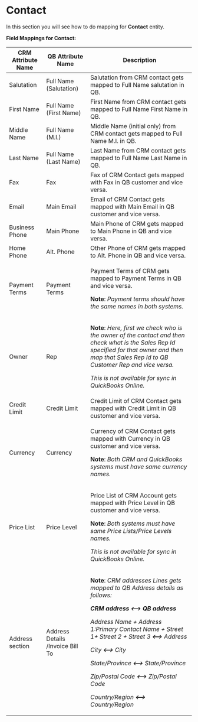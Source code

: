 # Contact

In this section you will see how to do mapping for **Contact** entity.

**Field Mappings for Contact:**

| **CRM Attribute Name** | **QB Attribute Name**            | **Description**                                                                                                                                                                                                                                                                                                                                                                                                                                                                                                                                                                          |
| ---------------------- | -------------------------------- | ---------------------------------------------------------------------------------------------------------------------------------------------------------------------------------------------------------------------------------------------------------------------------------------------------------------------------------------------------------------------------------------------------------------------------------------------------------------------------------------------------------------------------------------------------------------------------------------- |
| Salutation             | Full Name (Salutation)           | Salutation from CRM contact gets mapped to Full Name salutation in QB.                                                                                                                                                                                                                                                                                                                                                                                                                                                                                                                   |
| First Name             | Full Name (First Name)           | First Name from CRM contact gets mapped to Full Name First Name in QB.                                                                                                                                                                                                                                                                                                                                                                                                                                                                                                                   |
| Middle Name            | Full Name (M.I.)                 | Middle Name (initial only) from CRM contact gets mapped to Full Name M.I. in QB.                                                                                                                                                                                                                                                                                                                                                                                                                                                                                                         |
| Last Name              | Full Name (Last Name)            | Last Name from CRM contact gets mapped to Full Name Last Name in QB.                                                                                                                                                                                                                                                                                                                                                                                                                                                                                                                     |
| Fax                    | Fax                              | Fax of CRM Contact gets mapped with Fax in QB customer and vice versa.                                                                                                                                                                                                                                                                                                                                                                                                                                                                                                                   |
| Email                  | Main Email                       | Email of CRM Contact gets mapped with Main Email in QB customer and vice versa.                                                                                                                                                                                                                                                                                                                                                                                                                                                                                                          |
| Business Phone         | Main Phone                       | Main Phone of CRM gets mapped to Main Phone in QB and vice versa.                                                                                                                                                                                                                                                                                                                                                                                                                                                                                                                        |
| Home Phone             | Alt. Phone                       | Other Phone of CRM gets mapped to Alt. Phone in QB and vice versa.                                                                                                                                                                                                                                                                                                                                                                                                                                                                                                                       |
| Payment Terms          | Payment Terms                    | <p>Payment Terms of CRM gets mapped to Payment Terms in QB and vice versa.</p><p><strong>Note</strong>: <em>Payment terms should have the same names in both systems.</em></p>                                                                                                                                                                                                                                                                                                                                                                                                           |
| Owner                  | Rep                              | <p><strong>Note</strong>: <em>Here, first we check who is the owner of the contact and then check what is the Sales Rep Id specified for that owner and then map that Sales Rep Id to QB Customer Rep and vice versa.</em></p><p><em>This is not available for sync in QuickBooks Online.</em></p>                                                                                                                                                                                                                                                                                       |
| Credit Limit           | Credit Limit                     | Credit Limit of CRM Contact gets mapped with Credit Limit in QB customer and vice versa.                                                                                                                                                                                                                                                                                                                                                                                                                                                                                                 |
| Currency               | Currency                         | <p>Currency of CRM Contact gets mapped with Currency in QB customer and vice versa.</p><p><strong>Note</strong>: <em>Both CRM and QuickBooks systems must have same currency names.</em></p>                                                                                                                                                                                                                                                                                                                                                                                             |
| Price List             | Price Level                      | <p>Price List of CRM Account gets mapped with Price Level in QB customer and vice versa.</p><p><strong>Note</strong>: <em>Both systems must have same Price Lists/Price Levels names.</em></p><p><em>This is not available for sync in QuickBooks Online.</em></p>                                                                                                                                                                                                                                                                                                                       |
| Address section        | Address Details /Invoice Bill To | <p><strong>Note</strong>: <em>CRM addresses Lines gets mapped to QB Address details as follows:</em></p><p><em><strong>CRM address &#x3C;--> QB address</strong></em></p><p><em>Address Name + Address 1:Primary Contact Name + Street 1+ Street 2 + Street 3  <strong>&#x3C;--></strong> Address</em></p><p><em>City <strong>&#x3C;--></strong> City</em></p><p><em>State/Province <strong>&#x3C;--></strong> State/Province</em></p><p><em>Zip/Postal Code <strong>&#x3C;--></strong> Zip/Postal Code</em></p><p><em>Country/Region <strong>&#x3C;--></strong> Country/Region</em></p> |
